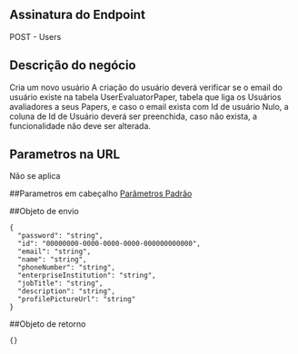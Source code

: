 ## Assinatura do Endpoint
POST - Users

## Descrição do negócio
Cria um novo usuário
A criação do usuário deverá verificar se o email do usuário existe na tabela UserEvaluatorPaper, tabela que liga os Usuários avaliadores a seus Papers, e caso o email exista com Id de usuário Nulo, a coluna de Id de Usuário deverá ser preenchida, caso não exista, a funcionalidade não deve ser alterada.


## Parametros na URL
Não se aplica

##Parametros em cabeçalho
[Parâmetros Padrão](/API-\(Endpoints\)/Parâmetros-Padrão)

##Objeto de envio
```
{
  "password": "string",
  "id": "00000000-0000-0000-0000-000000000000",
  "email": "string",
  "name": "string",
  "phoneNumber": "string",
  "enterpriseInstitution": "string",
  "jobTitle": "string",
  "description": "string",
  "profilePictureUrl": "string"
}
```

##Objeto de retorno

```
{}
```